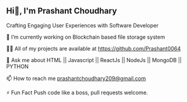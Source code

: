 ## Hi👋, I'm Prashant Choudhary

<!--
**Prashant0064/Prashant0064** is a ✨ _special_ ✨ repository because its `README.md` (this file) appears on your GitHub profile.

Here are some ideas to get you started:

- 🔭 I’m currently working on ...
- 🌱 I’m currently learning ...
- 👯 I’m looking to collaborate on ...
- 🤔 I’m looking for help with ...
- 💬 Ask me about ...
- 📫 How to reach me: ...
- 😄 Pronouns: ...
- ⚡ Fun fact: ...
-->
Crafting Engaging User Experiences with Software Developer

🔭 I’m currently working on Blockchain based file storage system

👨‍💻 All of my projects are available at https://github.com/Prashant0064

💬 Ask me about HTML || Javascript || ReactJs || NodeJs || MongoDB || PYTHON

📫 How to reach me prashantchoudhary209@gmail.com

⚡ Fun Fact Push code like a boss, pull requests welcome.

